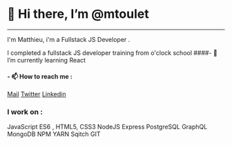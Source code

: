# 👋 Hi there, I’m @mtoulet

---

I'm Matthieu, i'm a Fullstack JS Developer .

I completed a fullstack JS developer training from o'clock school
####- 🌱 I’m currently learning React

#### - 📫 How to reach me :
[Mail](m-karmensky@gmail.com)
[Twitter](https://twitter.com/mkarmensky)
[Linkedin](https://www.linkedin.com/in/matthieu-toulet/)

### I work on :
JavaScript ES6 , HTML5, CSS3
NodeJS
Express
PostgreSQL
GraphQL
MongoDB
NPM
YARN
Sqitch
GIT

<!---
mtoulet/mtoulet is a ✨ special ✨ repository because its `README.md` (this file) appears on your GitHub profile.
You can click the Preview link to take a look at your changes.
--->
